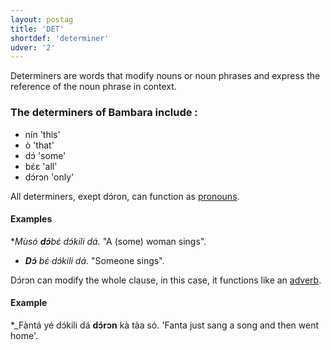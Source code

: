 ```yaml
---
layout: postag
title: 'DET'
shortdef: 'determiner'
udver: '2'
---
```


Determiners are words that modify nouns or noun phrases and express the reference of the noun phrase in context. 

### The determiners of Bambara include :

- nín 'this'                                                
- ò 'that'
- dɔ́ 'some'
- bɛ́ɛ 'all'
- dɔ́rɔn 'only'

All determiners, exept dɔ́ron, can function as [pronouns](PRON).

#### Examples

*_Mùsó <b>dɔ́</b>bɛ́ dɔ́kili dá._ "A (some) woman sings".
* _<b>Dɔ́</b> bɛ́ dɔ́kili dá._ "Someone sings".

Dɔ́rɔn can modify the whole clause, in this case, it functions like an [adverb](ADV).

#### Example

*_Fàntá yé dɔ́kili dá <b>dɔ́rɔn</b> kà tàa só. 'Fanta just sang a song and then went home'.







<!-- Interlanguage links updated So kvě 14 19:01:47 CEST 2022 -->
